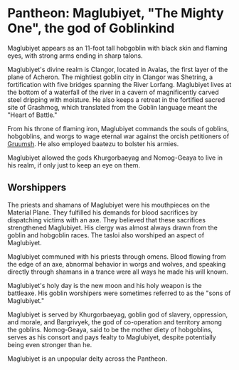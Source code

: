 # Pantheon: Maglubiyet, "The Mighty One", the god of Goblinkind
Maglubiyet appears as an 11-foot tall hobgoblin with black skin and flaming eyes, with strong arms ending in sharp talons.

Maglubiyet's divine realm is Clangor, located in Avalas, the first layer of the plane of Acheron. The mightiest goblin city in Clangor was Shetring, a fortification with five bridges spanning the River Lorfang. Maglubiyet lives at the bottom of a waterfall of the river in a cavern of magnificently carved steel dripping with moisture. He also keeps a retreat in the fortified sacred site of Grashmog, which translated from the Goblin language meant the "Heart of Battle."

From his throne of flaming iron, Maglubiyet commands the souls of goblins, hobgoblins, and worgs to wage eternal war against the orcish petitioners of [Gruumsh](Gruumsh.md). He also employed baatezu to bolster his armies.

Maglubiyet allowed the gods Khurgorbaeyag and Nomog-Geaya to live in his realm, if only just to keep an eye on them.

## Worshippers
The priests and shamans of Maglubiyet were his mouthpieces on the Material Plane. They fulfilled his demands for blood sacrifices by dispatching victims with an axe. They believed that these sacrifices strengthened Maglubiyet. His clergy was almost always drawn from the goblin and hobgoblin races. The tasloi also worshiped an aspect of Maglubiyet.

Maglubiyet communed with his priests through omens. Blood flowing from the edge of an axe, abnormal behavior in worgs and wolves, and speaking directly through shamans in a trance were all ways he made his will known.

Maglubiyet's holy day is the new moon and his holy weapon is the battleaxe. His goblin worshipers were sometimes referred to as the "sons of Maglubiyet."

Maglubiyet is served by Khurgorbaeyag, goblin god of slavery, oppression, and morale, and Bargrivyek, the god of co-operation and territory among the goblins. Nomog-Geaya, said to be the mother diety of hobgoblins, serves as his consort and pays fealty to Maglubiyet, despite potentially being even stronger than he.

Maglubiyet is an unpopular deity across the Pantheon.
